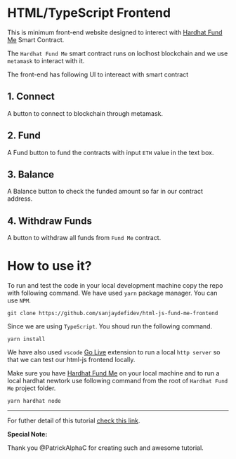 # HTML/TypeScript Frontend

This is minimum front-end website designed to interect with [Hardhat Fund Me](https://github.com/sanjaydefidev/hardhat-fund-me) Smart Contract.

The `Hardhat Fund Me` smart contract runs on loclhost blockchain and we use `metamask` to interact with it.

The front-end has following UI to intereact with smart contract

## 1. Connect

A button to connect to blockchain through metamask.

## 2. Fund

A Fund button to fund the contracts with input `ETH` value in the text box.

## 3. Balance

A Balance button to check the funded amount so far in our contract address.

## 4. Withdraw Funds

A button to withdraw all funds from `Fund Me` contract.

# How to use it?

To run and test the code in your local development machine copy the repo with following command. We have used `yarn` package manager. You can use `NPM`.

```shell
git clone https://github.com/sanjaydefidev/html-js-fund-me-frontend
```

Since we are using `TypeScript`. You shoud run the following command.

```shell
yarn install
```

We have also used `vscode` [Go Live](https://marketplace.visualstudio.com/items?itemName=ritwickdey.LiveServer) extension to run a local `http server` so that we can test our html-js frontend locally.

Make sure you have [Hardhat Fund Me](https://github.com/sanjaydefidev/hardhat-fund-me) on your local machine and to run a local hardhat newtork use following command from the root of `Hardhat Fund Me` project folder.

```shell
yarn hardhat node
```

---

For futher detail of this tutorial [check this link](https://github.com/PatrickAlphaC/html-fund-me-fcc).

**Special Note:**

Thank you @PatrickAlphaC for creating such and awesome tutorial.
